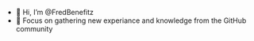 - 👋 Hi, I’m @FredBenefitz
- 💞️ Focus on gathering new experiance and knowledge from the GitHub community

<!---
FredBenefitz/FredBenefitz is a ✨ special ✨ repository because its `README.md` (this file) appears on your GitHub profile.
You can click the Preview link to take a look at your changes.
--->
